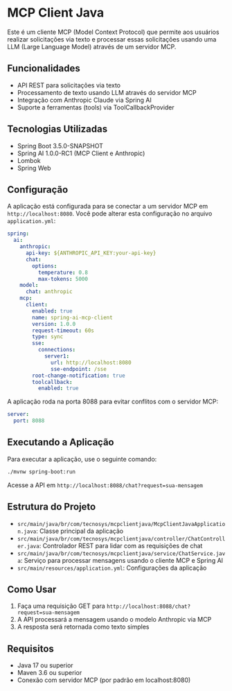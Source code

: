# MCP Client Java

Este é um cliente MCP (Model Context Protocol) que permite aos usuários realizar solicitações via texto e processar essas solicitações usando uma LLM (Large Language Model) através de um servidor MCP.

## Funcionalidades

- API REST para solicitações via texto
- Processamento de texto usando LLM através do servidor MCP
- Integração com Anthropic Claude via Spring AI
- Suporte a ferramentas (tools) via ToolCallbackProvider

## Tecnologias Utilizadas

- Spring Boot 3.5.0-SNAPSHOT
- Spring AI 1.0.0-RC1 (MCP Client e Anthropic)
- Lombok
- Spring Web

## Configuração

A aplicação está configurada para se conectar a um servidor MCP em `http://localhost:8080`. Você pode alterar esta configuração no arquivo `application.yml`:

```yaml
spring:
  ai:
    anthropic:
      api-key: ${ANTHROPIC_API_KEY:your-api-key}
      chat:
        options:
          temperature: 0.8
          max-tokens: 5000
    model:
      chat: anthropic
    mcp:
      client:
        enabled: true
        name: spring-ai-mcp-client
        version: 1.0.0
        request-timeout: 60s
        type: sync
        sse:
          connections:
            server1:
              url: http://localhost:8080
              sse-endpoint: /sse
        root-change-notification: true
        toolcallback:
          enabled: true
```

A aplicação roda na porta 8088 para evitar conflitos com o servidor MCP:

```yaml
server:
  port: 8088
```

## Executando a Aplicação

Para executar a aplicação, use o seguinte comando:

```bash
./mvnw spring-boot:run
```

Acesse a API em `http://localhost:8088/chat?request=sua-mensagem`

## Estrutura do Projeto

- `src/main/java/br/com/tecnosys/mcpclientjava/McpClientJavaApplication.java`: Classe principal da aplicação
- `src/main/java/br/com/tecnosys/mcpclientjava/controller/ChatController.java`: Controlador REST para lidar com as requisições de chat
- `src/main/java/br/com/tecnosys/mcpclientjava/service/ChatService.java`: Serviço para processar mensagens usando o cliente MCP e Spring AI
- `src/main/resources/application.yml`: Configurações da aplicação

## Como Usar

1. Faça uma requisição GET para `http://localhost:8088/chat?request=sua-mensagem`
2. A API processará a mensagem usando o modelo Anthropic via MCP
3. A resposta será retornada como texto simples

## Requisitos

- Java 17 ou superior
- Maven 3.6 ou superior
- Conexão com servidor MCP (por padrão em localhost:8080)
